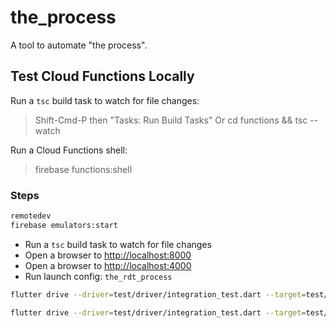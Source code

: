 # the_process

A tool to automate "the process".

## Test Cloud Functions Locally

Run a `tsc` build task to watch for file changes:
> Shift-Cmd-P then "Tasks: Run Build Tasks"
Or
> cd functions && tsc --watch

Run a Cloud Functions shell:
> firebase functions:shell

### Steps

```sh
remotedev
firebase emulators:start
```

- Run a `tsc` build task to watch for file changes
- Open a browser to <http://localhost:8000>
- Open a browser to <http://localhost:4000>
- Run launch config: `the_rdt_process`

```sh
flutter drive --driver=test/driver/integration_test.dart --target=test/sections/3-create-a-section/integration_tests/create_a_section_test.dart -d 
```

```sh
flutter drive --driver=test/driver/integration_test.dart --target=test/sections/3-create-a-section/integration_tests/create_a_section_test.dart -d web-server
```
